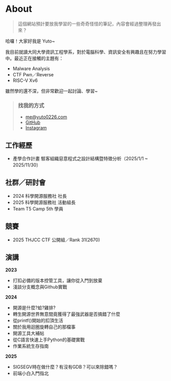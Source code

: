 # About

> 這個網站預計要放我學習的一些奇奇怪怪的筆記，內容會經過整理再發出來？

哈囉！大家好我是 Yuto~

我目前就讀大同大學資訊工程學系，對於電腦科學、資訊安全有興趣且在努力學習中。最近正在接觸的主題有：

- Malware Analysis
- CTF Pwn／Reverse
- RISC-V Xv6

雖然學的還不深，但非常歡迎一起討論、學習~

> ### 找我的方式
>
> - <me@yuto0226.com>
> - [GitHub](https://github.com/yuto0226)
> - [Instagram](https://instagram.com/sw_1a4)

## 工作經歷

- 產學合作計畫 駭客組織惡意程式之設計結構暨特徵分析（2025/1/1 ~ 2025/11/30）

## 社群／研討會

- 2024 科學開源服務社 社長
- 2025 科學開源服務社 活動組長
- Team T5 Camp 5th 學員

## 競賽

- 2025 THJCC CTF 公開組／Rank 31(2670)

## 演講

**2023**

- 打扣必備的版本控管工具，讓你從入門到放棄
- 淺談分支概念與Github實戰

**2024**

- 開源是什麼?蛤?雞排?
- 轉生開源世界無意間竟獲得了最強武器是否搞錯了什麼
- 從printf()開始的扣頂生活
- 關於我用迴圈旋轉自己的那檔事
- 開源工具大補帖
- 從C語言快速上手Python的基礎實戰
- 作業系統生存指南

**2025**

- SIGSEGV時在做什麼？有沒有GDB？可以來除錯嗎？
- 前端小白入門指北

